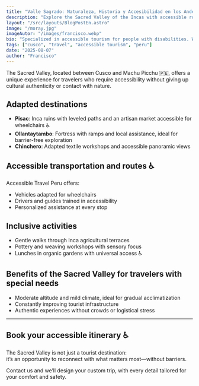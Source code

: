 ```yaml
---
title: "Valle Sagrado: Naturaleza, Historia y Accesibilidad en los Andes"
description: "Explore the Sacred Valley of the Incas with accessible routes, cultural experiences, and landscapes that connect you with what matters most"
layout: "/src/layouts/BlogPostEn.astro"
image: "/moray.jpg"
imageAutor: "/images/francisco.webp"
bio: "Specialized in accessible tourism for people with disabilities. We connect adventure and accessibility throughout Peru."
tags: ["cusco", "travel", "accessible tourism", "peru"]
date: "2025-08-07"
author: "Francisco"
---
```


The Sacred Valley, located between Cusco and Machu Picchu 🇵🇪, offers a unique experience for travelers who require accessibility without giving up cultural authenticity or contact with nature.

## **Adapted destinations**

- **Pisac**: Inca ruins with leveled paths and an artisan market accessible for wheelchairs ♿  
- **Ollantaytambo**: Fortress with ramps and local assistance, ideal for barrier-free exploration  
- **Chinchero**: Adapted textile workshops and accessible panoramic views

## **Accessible transportation and routes ♿**

Accessible Travel Peru offers:

- Vehicles adapted for wheelchairs  
- Drivers and guides trained in accessibility  
- Personalized assistance at every stop

## **Inclusive activities**

- Gentle walks through Inca agricultural terraces  
- Pottery and weaving workshops with sensory focus  
- Lunches in organic gardens with universal access ♿

## **Benefits of the Sacred Valley for travelers with special needs**

- Moderate altitude and mild climate, ideal for gradual acclimatization  
- Constantly improving tourist infrastructure  
- Authentic experiences without crowds or logistical stress

---

## **Book your accessible itinerary ♿**

The Sacred Valley is not just a tourist destination:  
it’s an opportunity to reconnect with what matters most—without barriers.

Contact us and we’ll design your custom trip, with every detail tailored for your comfort and safety.
